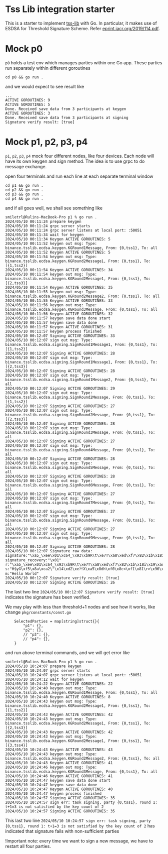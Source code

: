 # Tss Lib integration starter

This is a starter to implement [tss-lib](https://github.com/bnb-chain/tss-lib) with Go. In particular, it makes use of ESDSA for Threshold Signature Scheme. Refer [eprint.iacr.org/2019/114.pdf](https://eprint.iacr.org/2019/114.pdf).

# Mock p0

`p0` holds a test env which manages parties within one Go app. These parties run separately within different goroutines

```
cd p0 && go run .
```

and we would expect to see result like

```
...
ACTIVE GOROUTINES: 9
ACTIVE GOROUTINES: 5
Done. Received save data from 3 participants at keygen
ACTIVE GOROUTINES: 3
Done. Received save data from 3 participants at signing
Signature verify result: [true]
```

# Mock p1, p2, p3, p4

`p1`, `p2`, `p3`, `p4` mock four different nodes, like four devices. Each node will have its own keygen and sign method. The idea is to use grpc to do message exchange.

open four terminals and run each line at each separate terminal window

```
cd p1 && go run .
cd p2 && go run .
cd p3 && go run .
cd p4 && go run .
```

and if all goes well, we shall see something like

```
smiletrl@Rulins-MacBook-Pro p1 % go run .
2024/05/10 00:11:24 prepare keygen
2024/05/10 00:11:24 grpc server starts
2024/05/10 00:11:24 grpc server listens at local port: :50051
2024/05/10 00:11:34 wait for keygen
2024/05/10 00:11:34 Keygen ACTIVE GOROUTINES: 5
2024/05/10 00:11:52 keygen out msg: Type: binance.tsslib.ecdsa.keygen.KGRound1Message, From: {0,tss1}, To: all
2024/05/10 00:11:52 Keygen ACTIVE GOROUTINES: 5
2024/05/10 00:11:54 keygen out msg: Type: binance.tsslib.ecdsa.keygen.KGRound2Message1, From: {0,tss1}, To: [{1,tss2}]
2024/05/10 00:11:54 Keygen ACTIVE GOROUTINES: 34
2024/05/10 00:11:54 keygen out msg: Type: binance.tsslib.ecdsa.keygen.KGRound2Message1, From: {0,tss1}, To: [{2,tss3}]
2024/05/10 00:11:54 Keygen ACTIVE GOROUTINES: 35
2024/05/10 00:11:55 keygen out msg: Type: binance.tsslib.ecdsa.keygen.KGRound2Message2, From: {0,tss1}, To: all
2024/05/10 00:11:55 Keygen ACTIVE GOROUTINES: 33
2024/05/10 00:11:56 keygen out msg: Type: binance.tsslib.ecdsa.keygen.KGRound3Message, From: {0,tss1}, To: all
2024/05/10 00:11:56 Keygen ACTIVE GOROUTINES: 32
2024/05/10 00:11:57 keygen save data done start
2024/05/10 00:11:57 keygen save data done
2024/05/10 00:11:57 Keygen ACTIVE GOROUTINES: 31
2024/05/10 00:11:57 keygen process finished
2024/05/10 00:12:07 Signing ACTIVE GOROUTINES: 33
2024/05/10 00:12:07 sign out msg: Type: binance.tsslib.ecdsa.signing.SignRound1Message1, From: {0,tss1}, To: [{1,tss2}]
2024/05/10 00:12:07 Signing ACTIVE GOROUTINES: 28
2024/05/10 00:12:07 sign out msg: Type: binance.tsslib.ecdsa.signing.SignRound1Message1, From: {0,tss1}, To: [{2,tss3}]
2024/05/10 00:12:07 Signing ACTIVE GOROUTINES: 28
2024/05/10 00:12:07 sign out msg: Type: binance.tsslib.ecdsa.signing.SignRound1Message2, From: {0,tss1}, To: all
2024/05/10 00:12:07 Signing ACTIVE GOROUTINES: 29
2024/05/10 00:12:07 sign out msg: Type: binance.tsslib.ecdsa.signing.SignRound2Message, From: {0,tss1}, To: [{1,tss2}]
2024/05/10 00:12:07 Signing ACTIVE GOROUTINES: 27
2024/05/10 00:12:07 sign out msg: Type: binance.tsslib.ecdsa.signing.SignRound2Message, From: {0,tss1}, To: [{2,tss3}]
2024/05/10 00:12:07 Signing ACTIVE GOROUTINES: 28
2024/05/10 00:12:07 sign out msg: Type: binance.tsslib.ecdsa.signing.SignRound3Message, From: {0,tss1}, To: all
2024/05/10 00:12:07 Signing ACTIVE GOROUTINES: 27
2024/05/10 00:12:07 sign out msg: Type: binance.tsslib.ecdsa.signing.SignRound4Message, From: {0,tss1}, To: all
2024/05/10 00:12:07 Signing ACTIVE GOROUTINES: 28
2024/05/10 00:12:07 sign out msg: Type: binance.tsslib.ecdsa.signing.SignRound5Message, From: {0,tss1}, To: all
2024/05/10 00:12:07 Signing ACTIVE GOROUTINES: 28
2024/05/10 00:12:07 sign out msg: Type: binance.tsslib.ecdsa.signing.SignRound6Message, From: {0,tss1}, To: all
2024/05/10 00:12:07 Signing ACTIVE GOROUTINES: 27
2024/05/10 00:12:07 sign out msg: Type: binance.tsslib.ecdsa.signing.SignRound7Message, From: {0,tss1}, To: all
2024/05/10 00:12:07 Signing ACTIVE GOROUTINES: 27
2024/05/10 00:12:07 sign out msg: Type: binance.tsslib.ecdsa.signing.SignRound8Message, From: {0,tss1}, To: all
2024/05/10 00:12:07 Signing ACTIVE GOROUTINES: 27
2024/05/10 00:12:07 sign out msg: Type: binance.tsslib.ecdsa.signing.SignRound9Message, From: {0,tss1}, To: all
2024/05/10 00:12:07 Signing ACTIVE GOROUTINES: 28
2024/05/10 00:12:07 Signature raw data: signature:"\xa5_\xee\x01\xc64_\x93\xb9R\t\xe7T\xa8\xed\xf7\x82\x1b\x18i\x19\xadK6\x8c\r\xac\xe6\xfa\xf0\x1a{H$yG\xf5\x8a\xca2\"\x14\xd2\xe7ͦ!X\xa5\x8dh\xf0\x8c<\xf1\x81\r>\x96\xad\xbc]\x9f\xac" signature_recovery:"\x01" r:"\xa5_\xee\x01\xc64_\x93\xb9R\t\xe7T\xa8\xed\xf7\x82\x1b\x18i\x19\xadK6\x8c\r\xac\xe6\xfa\xf0\x1a{" s:"H$yG\xf5\x8a\xca2\"\x14\xd2\xe7ͦ!X\xa5\x8dh\xf0\x8c<\xf1\x81\r>\x96\xad\xbc]\x9f\xac" m:"Hello World"
2024/05/10 00:12:07 Signature verify result: [true]
2024/05/10 00:12:07 Signing ACTIVE GOROUTINES: 26
```

The last two line `2024/05/10 00:12:07 Signature verify result: [true]` indicates the signature has been verified.

We may play with less than threshold+1 nodes and see how it works, like change `pkg/constants/const.go`

```
	SelectedParties = map[string]struct{}{
		"p1": {},
		"p2": {},
		// "p3": {},
		// "p4": {},
	}
```

and run above terminal commands, and we will get error like

```
smiletrl@Rulins-MacBook-Pro p1 % go run .
2024/05/10 10:24:07 prepare keygen
2024/05/10 10:24:07 grpc server starts
2024/05/10 10:24:07 grpc server listens at local port: :50051
2024/05/10 10:24:12 wait for keygen
2024/05/10 10:24:22 Keygen ACTIVE GOROUTINES: 22
2024/05/10 10:24:40 keygen out msg: Type: binance.tsslib.ecdsa.keygen.KGRound1Message, From: {0,tss1}, To: all
2024/05/10 10:24:40 Keygen ACTIVE GOROUTINES: 8
2024/05/10 10:24:43 keygen out msg: Type: binance.tsslib.ecdsa.keygen.KGRound2Message1, From: {0,tss1}, To: [{1,tss2}]
2024/05/10 10:24:43 Keygen ACTIVE GOROUTINES: 42
2024/05/10 10:24:43 keygen out msg: Type: binance.tsslib.ecdsa.keygen.KGRound2Message1, From: {0,tss1}, To: [{2,tss3}]
2024/05/10 10:24:43 Keygen ACTIVE GOROUTINES: 42
2024/05/10 10:24:43 keygen out msg: Type: binance.tsslib.ecdsa.keygen.KGRound2Message1, From: {0,tss1}, To: [{3,tss4}]
2024/05/10 10:24:43 Keygen ACTIVE GOROUTINES: 43
2024/05/10 10:24:43 keygen out msg: Type: binance.tsslib.ecdsa.keygen.KGRound2Message2, From: {0,tss1}, To: all
2024/05/10 10:24:43 Keygen ACTIVE GOROUTINES: 41
2024/05/10 10:24:46 keygen out msg: Type: binance.tsslib.ecdsa.keygen.KGRound3Message, From: {0,tss1}, To: all
2024/05/10 10:24:46 Keygen ACTIVE GOROUTINES: 41
2024/05/10 10:24:47 keygen save data done start
2024/05/10 10:24:47 keygen save data done
2024/05/10 10:24:47 Keygen ACTIVE GOROUTINES: 40
2024/05/10 10:24:47 keygen process finished
2024/05/10 10:24:57 Signing ACTIVE GOROUTINES: 35
2024/05/10 10:24:57 sign err: task signing, party {0,tss1}, round 1: t+1=3 is not satisfied by the key count of 2
2024/05/10 10:24:57 Signing ACTIVE GOROUTINES: 35
```

This last two line `2024/05/10 10:24:57 sign err: task signing, party {0,tss1}, round 1: t+1=3 is not satisfied by the key count of 2` has indicated that signature fails with non-sufficient parties

!Important note: every time we want to sign a new message, we have to restart all four parties.
